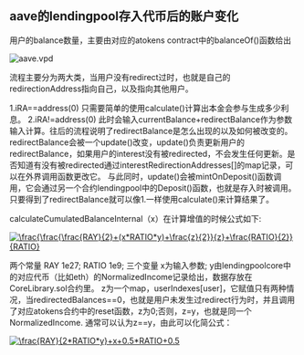 ## aave的lendingpool存入代币后的账户变化  



用户的balance数量，主要由对应的atokens contract中的balanceOf()函数给出  



![aave.vpd](C:\Users\87264\Downloads\aave.vpd.jpg)



流程主要分为两大类，当用户没有redirect过时，也就是自己的redirectionAddress指向自己，以及指向其他用户。

1.iRA==address(0)
		只需要简单的使用calculate()计算出本金会参与生成多少利息。
2.iRA!=address(0)
		此时会输入currentBalance+redirectBalance作为参数输入计算。往后的流程说明了redirectBalance是怎么出现的以及如何被改变的。redirectBalance会被一个update()改变，update()负责更新用户的redirectBalance，如果用户的interest没有被redirected，不会发生任何更新。是否知道有没有被redirected通过interestRedirectionAddresses[]的map记录，可以在外界调用函数更改它。
		与此同时，update()会被mintOnDeposit()函数调用，它会通过另一个合约lendingpool中的Deposit()函数，也就是存入时被调用。只要得到了redirectBalance就可以像1.一样使用calculate()来计算结果了。



calculateCumulatedBalanceInternal（x）在计算增值的时候公式如下:



<a href="https://www.codecogs.com/eqnedit.php?latex=\frac{\frac{\frac{RAY}{2}&plus;(x*RATIO*y)&plus;\frac{z}{2}}{z}&plus;\frac{RATIO}{2}}{RATIO}" target="_blank"><img src="https://latex.codecogs.com/gif.latex?\frac{\frac{\frac{RAY}{2}&plus;(x*RATIO*y)&plus;\frac{z}{2}}{z}&plus;\frac{RATIO}{2}}{RATIO}" title="\frac{\frac{\frac{RAY}{2}+(x*RATIO*y)+\frac{z}{2}}{z}+\frac{RATIO}{2}}{RATIO}" /></a>



两个常量 RAY 1e27; RATIO 1e9; 
三个变量 x为输入参数;
				y由lendingpoolcore中的对应代币（比如eth）的NormalizedIncome记录给出，数据存放在CoreLibrary.sol合约里。 
				z为一个map，userIndexes[user]，它赋值只有两种情况，当redirectedBalances==0，也就是用户未发生过redirect行为时，并且调用了对应atokens合约中的reset函数，z为0;否则，z=y，也就是同一个NormalizedIncome.
通常可以认为z==y，由此可以化简公式：



<a href="https://www.codecogs.com/eqnedit.php?latex=\frac{RAY}{2*RATIO*y}&plus;x&plus;0.5*RATIO&plus;0.5" target="_blank"><img src="https://latex.codecogs.com/gif.latex?\frac{RAY}{2*RATIO*y}&plus;x&plus;0.5*RATIO&plus;0.5" title="\frac{RAY}{2*RATIO*y}+x+0.5*RATIO+0.5" /></a>
